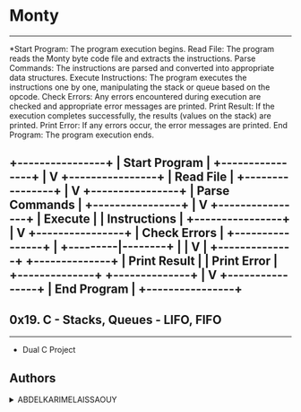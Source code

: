 # Monty
---
*Start Program: The program execution begins. Read File: The program reads the Monty byte code file and extracts the instructions. Parse Commands: The instructions are parsed and converted into appropriate data structures. Execute Instructions: The program executes the instructions one by one, manipulating the stack or queue based on the opcode. Check Errors: Any errors encountered during execution are checked and appropriate error messages are printed. Print Result: If the execution completes successfully, the results (values on the stack) are printed. Print Error: If any errors occur, the error messages are printed. End Program: The program execution ends.

+----------------+ | Start Program | +----------------+ | V +----------------+ | Read File | +----------------+ | V +----------------+ | Parse Commands | +----------------+ | V +----------------+ | Execute | | Instructions | +----------------+ | V +----------------+ | Check Errors | +----------------+ | +---------|--------+ | | V | +--------------+ +--------------+ | Print Result | | Print Error | +--------------+ +--------------+ | V +----------------+ | End Program | +----------------+
---
## 0x19. C - Stacks, Queues - LIFO, FIFO
---
* Dual C Project
## Authors
<details>
    <summary>ABDELKARIMELAISSAOUY</summary>
    <ul>
    <li><a href="https://www.github.com/KARIMELAISSAOUY">Github</a></li>
    <li><a href="https://www.twitter.com/KARIMELAISSAOUY">Twitter</a></li>
    </ul>
    <summary>ABDELKADER Adouab</summary>
    <ul>
    <li><a href="https://www.github.com/ABDE-LKADER">Github</a></li>
    <li><a href="https://www.twitter.com/abde_lkade_r">Twitter</a></li>
    </ul>
    </details>


